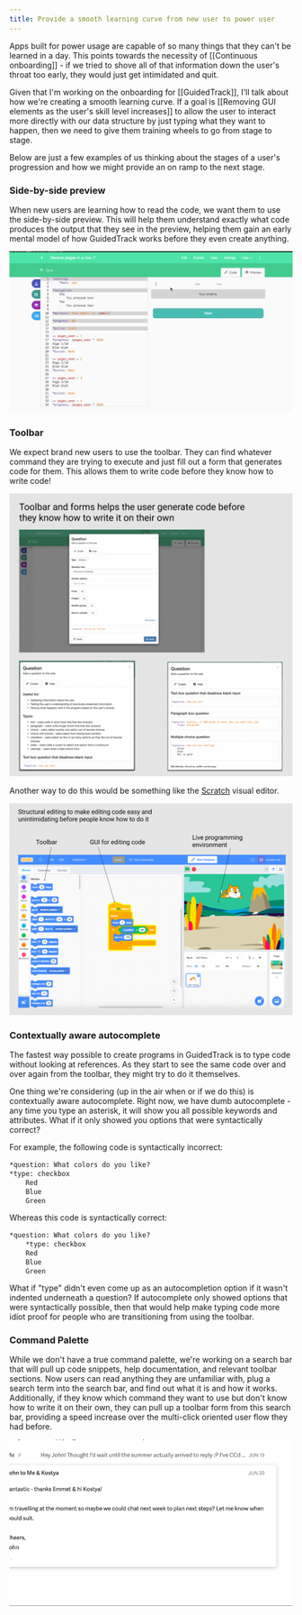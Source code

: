 ```yaml
---
title: Provide a smooth learning curve from new user to power user
---
```

Apps built for power usage are capable of so many things that they can't be learned in a day. This points towards the necessity of [[Continuous onboarding]] - if we tried to shove all of that information down the user's throat too early, they would just get intimidated and quit.

Given that I'm working on the onboarding for [[GuidedTrack]], I'll talk about how we're creating a smooth learning curve. If a goal is [[Removing GUI elements as the user's skill level increases]] to allow the user to interact more directly with our data structure by just typing what they want to happen, then we need to give them training wheels to go from stage to stage.

Below are just a few examples of us thinking about the stages of a user's progression and how we might provide an on ramp to the next stage.

### Side-by-side preview

When new users are learning how to read the code, we want them to use the side-by-side preview. This will help them understand exactly what code produces the output that they see in the preview, helping them gain an early mental model of how GuidedTrack works before they even create anything.

![](/assets/blogpics/debugger.gif)

### Toolbar

We expect brand new users to use the toolbar. They can find whatever command they are trying to execute and just fill out a form that generates code for them. This allows them to write code before they know how to write code!

![](/assets/blogpics/GuidedTrackToolbarQuestion.png)

Another way to do this would be something like the [Scratch](https://scratch.mit.edu/) visual editor.

![](/assets/blogpics/ScratchVisualEditor.png)

### Contextually aware autocomplete

The fastest way possible to create programs in GuidedTrack is to type code without looking at references. As they start to see the same code over and over again from the toolbar, they might try to do it themselves.

One thing we're considering (up in the air when or if we do this) is contextually aware autocomplete. Right now, we have dumb autocomplete - any time you type an asterisk, it will show you all possible keywords and attributes. What if it only showed you options that were syntactically correct?

For example, the following code is syntactically incorrect:

```
*question: What colors do you like?
*type: checkbox
	Red
	Blue
	Green
```

Whereas this code is syntactically correct:
```
*question: What colors do you like?
	*type: checkbox
	Red
	Blue
	Green
```

What if "type" didn't even come up as an autocompletion option if it wasn't indented underneath a question? If autocomplete only showed options that were syntactically possible, then that would help make typing code more idiot proof for people who are transitioning from using the toolbar.

### Command Palette

While we don't have a true command palette, we're working on a search bar that will pull up code snippets, help documentation, and relevant toolbar sections. Now users can read anything they are unfamiliar with, plug a search term into the search bar, and find out what it is and how it works. Additionally, if they know which command they want to use but don't know how to write it on their own, they can pull up a toolbar form from this search bar, providing a speed increase over the multi-click oriented user flow they had before.

![command K in SuperHuman](/assets/blogpics/CmdK-Superhuman.gif)